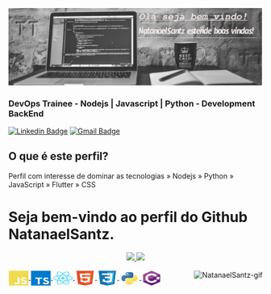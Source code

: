 ![Bem vindo ao NatanaelSantz!](https://github.com/NatanaelSantz/NatanaelSantz/blob/main/hendler.jpg)
### DevOps Trainee - Nodejs | Javascript | Python - Development BackEnd

[![Linkedin Badge](https://img.shields.io/badge/-LinkedIn-blue?style=flat-square&logo=Linkedin&logoColor=white&link=https://https://www.linkedin.com/in/natanael-santana-santos/)](https://www.linkedin.com/in/natanael-santana-santos/)
[![Gmail Badge](https://img.shields.io/badge/Gmail-D14836?style=for-the-badge&logo=gmail&logoColor=white)](https://mail.google.com/mail/u/0/?tab=rm&ogbl#inbox?compose=CllgCJTLGztqrjzjGsRrRXKHvwGfKpmnDHBdzRCwMLRhRTjLqQlKmnNsXrfWsPTGJmRJslnCJgq)

## O que é este perfil?
Perfil com interesse de dominar as tecnologias  » Nodejs » Python » JavaScript » Flutter » CSS


# Seja bem-vindo ao perfil  do Github NatanaelSantz.

<div align="center">
  <a href="https://github.com/NatanaelSantz">
  <img height="180em" src="https://github-readme-stats.vercel.app/api?username=NatanaelSantz&show_icons=true&theme=algolia&include_axll_commits=true&count_private=true"/>
  <img height="180em" src="https://github-readme-stats.vercel.app/api/top-langs/?username=NatanaelSantz&layout=compact&langs_count=7&theme=algolia"/>
</div>
<div style="display: inline_block"><br>
  <img align="center" alt="NatanaelSantz-Js" height="30" width="40" src="https://raw.githubusercontent.com/devicons/devicon/master/icons/javascript/javascript-plain.svg">
  <img align="center" alt="NatanaelSantz-Ts" height="30" width="40" src="https://raw.githubusercontent.com/devicons/devicon/master/icons/typescript/typescript-plain.svg">
  <img align="center" alt="NatanaelSantz-React" height="30" width="40" src="https://raw.githubusercontent.com/devicons/devicon/master/icons/react/react-original.svg">
  <img align="center" alt="NatanaelSantz-HTML" height="30" width="40" src="https://raw.githubusercontent.com/devicons/devicon/master/icons/html5/html5-original.svg">
  <img align="center" alt="NatanaelSantz-CSS" height="30" width="40" src="https://raw.githubusercontent.com/devicons/devicon/master/icons/css3/css3-original.svg">
  <img align="center" alt="NatanaelSantz-Python" height="30" width="40" src="https://raw.githubusercontent.com/devicons/devicon/master/icons/python/python-original.svg">
  <img align="center" alt="NatanaelSantz-Csharp" height="30" width="40" src="https://raw.githubusercontent.com/devicons/devicon/master/icons/csharp/csharp-original.svg">
  <img align="right" alt="NatanaelSantz-gif" height="150" src="https://github.com/NatanaelSantz/NatanaelSantz/blob/main/Design%20sem%20nome.gif">
  </div>

    
